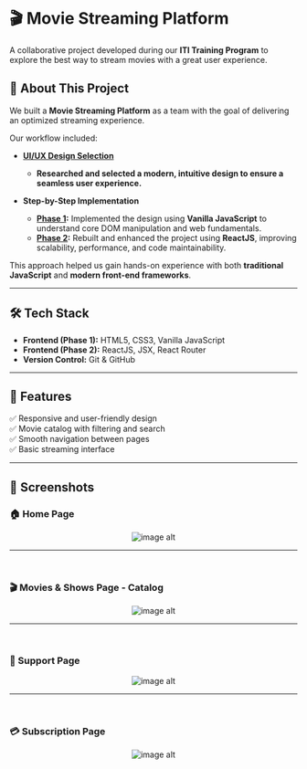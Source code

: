 # 🎬 Movie Streaming Platform  

A collaborative project developed during our **ITI Training Program** to explore the best way to stream movies with a great user experience.  


## 🚀 About This Project  

We built a **Movie Streaming Platform** as a team with the goal of delivering an optimized streaming experience.  

Our workflow included:  
 - **[UI/UX Design Selection](https://www.figma.com/design/MBifM9wN0ZgsSR2goO6QNv/OTT-Dark-Theme-Website-UI-Design-Template-for-Media-Streaming--Movies-and-TV---FREE-Editable----Community-?node-id=34-3&p=f&t=6GfoJa1fccCgFWlp-0)**  
    - **Researched and selected a modern, intuitive design to ensure a seamless user experience.**

- **Step-by-Step Implementation**
  - **[Phase 1](https://github.com/SeifMohmmed/StreamVibe-Platform):** Implemented the design using **Vanilla JavaScript** to understand core DOM manipulation and web fundamentals.  
  - **[Phase 2](https://github.com/Mohaned347/the-final-project-of-the-iti--react-part.git):** Rebuilt and enhanced the project using **ReactJS**, improving scalability, performance, and code maintainability.  

This approach helped us gain hands-on experience with both **traditional JavaScript** and **modern front-end frameworks**.  

---

## 🛠 Tech Stack  

- **Frontend (Phase 1):** HTML5, CSS3, Vanilla JavaScript  
- **Frontend (Phase 2):** ReactJS, JSX, React Router  
- **Version Control:** Git & GitHub  

---

## 📂 Features  

✅ Responsive and user-friendly design  
✅ Movie catalog with filtering and search  
✅ Smooth navigation between pages  
✅ Basic streaming interface  

---
## 📸 Screenshots

### 🏠 Home Page

<p align="center">
  <img src="https://github.com/SeifMohmmed/Streaming-Platform/blob/8c06dab9c34d12f2c1b2e97d22b8b91f1c924978/Screenshots/Home.png" alt="image alt"/>
</p>

---
<br>

### 🎬 Movies & Shows Page - Catalog

<p align="center">
  <img src="https://github.com/SeifMohmmed/Streaming-Platform/blob/8c06dab9c34d12f2c1b2e97d22b8b91f1c924978/Screenshots/MoviesAndShows.png" alt="image alt"/>
</p>

---
<br>

### 💬 Support Page

<p align="center">
  <img src="https://github.com/SeifMohmmed/Streaming-Platform/blob/8c06dab9c34d12f2c1b2e97d22b8b91f1c924978/Screenshots/Support.png" alt="image alt"/>
</p>

---
<br>

### 💳 Subscription Page

<p align="center">
  <img src="https://github.com/SeifMohmmed/Streaming-Platform/blob/8c06dab9c34d12f2c1b2e97d22b8b91f1c924978/Screenshots/Subscription.png" alt="image alt"/>
</p>
